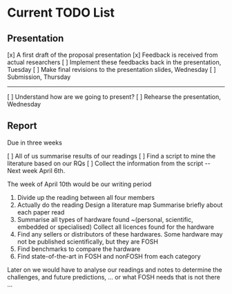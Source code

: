# Current TODO List

## Presentation
[x] A first draft of the proposal presentation
[x] Feedback is received from actual researchers
[ ] Implement these feedbacks back in the presentation, Tuesday
[ ] Make final revisions to the presentation slides, Wednesday
[ ] Submission, Thursday

---
[ ] Understand how are we going to present?
[ ] Rehearse the presentation, Wednesday


## Report
Due in three weeks

[ ] All of us summarise results of our readings
[ ] Find a script to mine the literature based on our RQs
[ ] Collect the information from the script
-- Next week April 6th. 

The week of April 10th would be our writing period



1. Divide up the reading between all four members
2. Actually do the reading
    Design a literature map
    Summarise briefly about each paper read
3. Summarise all types of hardware found
    ~(personal, scientific, embedded or specialised)
    Collect all licences found for the hardware
4. Find any sellers or distributors of these hardwares.
    Some hardware may not be published scientifically, but they are FOSH
5. Find benchmarks to compare the hardware
6. Find state-of-the-art in FOSH and nonFOSH from each category

Later on we would have to analyse our readings and notes to determine the challenges, and future predictions, ...
or what FOSH needs that is not there ...
